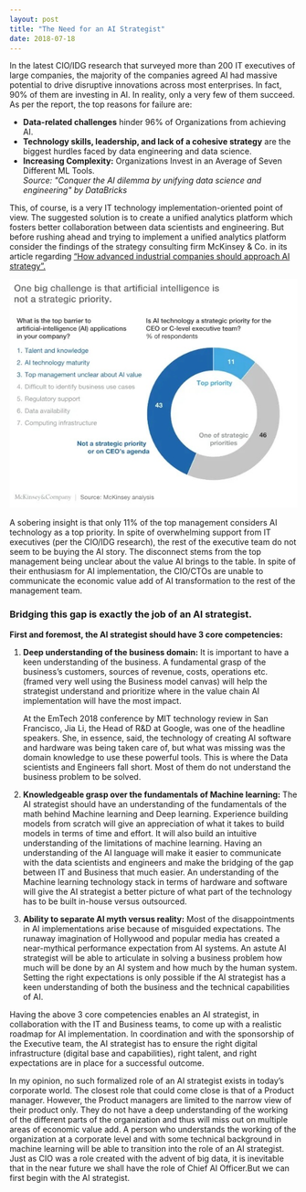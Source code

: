 ```yaml
---
layout: post
title: "The Need for an AI Strategist"
date: 2018-07-18
---
```


In the latest CIO/IDG research that surveyed more than 200 IT executives of large companies, the majority of the companies agreed AI had massive potential to drive disruptive innovations across most enterprises. In fact, 90% of them are investing in AI. In reality, only a very few of them succeed. As per the report, the top reasons for failure are:

- **Data-related challenges** hinder 96% of Organizations from achieving AI.
- **Technology skills, leadership, and lack of a cohesive strategy** are the biggest hurdles faced by data engineering and data science.
- **Increasing Complexity:** Organizations Invest in an Average of Seven Different ML Tools.  
  _Source: "Conquer the AI dilemma by unifying data science and engineering" by DataBricks_

This, of course, is a very IT technology implementation-oriented point of view. The suggested solution is to create a unified analytics platform which fosters better collaboration between data scientists and engineering. But before rushing ahead and trying to implement a unified analytics platform consider the findings of the strategy consulting firm McKinsey & Co. in its article regarding [“How advanced industrial companies should approach AI strategy”.](https://www.mckinsey.com/industries/automotive-and-assembly/our-insights/how-advanced-industrial-companies-should-approach-artificial-intelligence-strategy)

![AI_strategist.jpeg](/assets/img/AI_strategist.jpeg)

A sobering insight is that only 11% of the top management considers AI technology as a top priority. In spite of overwhelming support from IT executives (per the CIO/IDG research), the rest of the executive team do not seem to be buying the AI story. The disconnect stems from the top management being unclear about the value AI brings to the table. In spite of their enthusiasm for AI implementation, the CIO/CTOs are unable to communicate the economic value add of AI transformation to the rest of the management team.

### Bridging this gap is exactly the job of an AI strategist.

**First and foremost, the AI strategist should have 3 core competencies:**

1. **Deep understanding of the business domain:** It is important to have a keen understanding of the business. A fundamental grasp of the business’s customers, sources of revenue, costs, operations etc. (framed very well using the Business model canvas) will help the strategist understand and prioritize where in the value chain AI implementation will have the most impact.

   At the EmTech 2018 conference by MIT technology review in San Francisco, Jia Li, the Head of R&D at Google, was one of the headline speakers. She, in essence, said, the technology of creating AI software and hardware was being taken care of, but what was missing was the domain knowledge to use these powerful tools. This is where the Data scientists and Engineers fall short. Most of them do not understand the business problem to be solved.

2. **Knowledgeable grasp over the fundamentals of Machine learning:** The AI strategist should have an understanding of the fundamentals of the math behind Machine learning and Deep learning. Experience building models from scratch will give an appreciation of what it takes to build models in terms of time and effort. It will also build an intuitive understanding of the limitations of machine learning. Having an understanding of the AI language will make it easier to communicate with the data scientists and engineers and make the bridging of the gap between IT and Business that much easier. An understanding of the Machine learning technology stack in terms of hardware and software will give the AI strategist a better picture of what part of the technology has to be built in-house versus outsourced.

3. **Ability to separate AI myth versus reality:** Most of the disappointments in AI implementations arise because of misguided expectations. The runaway imagination of Hollywood and popular media has created a near-mythical performance expectation from AI systems. An astute AI strategist will be able to articulate in solving a business problem how much will be done by an AI system and how much by the human system. Setting the right expectations is only possible if the AI strategist has a keen understanding of both the business and the technical capabilities of AI.

Having the above 3 core competencies enables an AI strategist, in collaboration with the IT and Business teams, to come up with a realistic roadmap for AI implementation. In coordination and with the sponsorship of the Executive team, the AI strategist has to ensure the right digital infrastructure (digital base and capabilities), right talent, and right expectations are in place for a successful outcome.

In my opinion, no such formalized role of an AI strategist exists in today’s corporate world. The closest role that could come close is that of a Product manager. However, the Product managers are limited to the narrow view of their product only. They do not have a deep understanding of the working of the different parts of the organization and thus will miss out on multiple areas of economic value add. A person who understands the working of the organization at a corporate level and with some technical background in machine learning will be able to transition into the role of an AI strategist.
Just as CIO was a role created with the advent of big data, it is inevitable that in the near future we shall have the role of Chief AI Officer.But we can first begin with the AI strategist.
